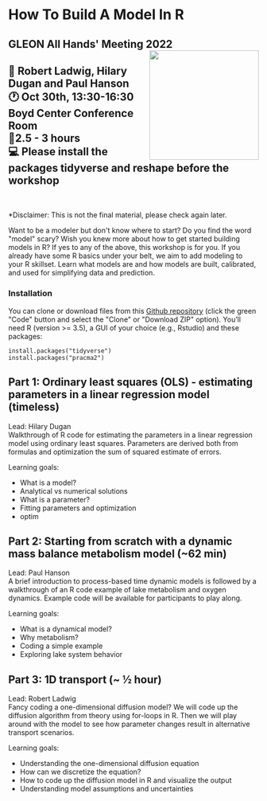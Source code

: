 # How To Build A Model In R
GLEON All Hands' Meeting 2022<br />
<a href="url"><img src="gleon.png" align="right" height="220" width="220" ></a>
-----

:busts_in_silhouette: Robert Ladwig, Hilary Dugan and Paul Hanson<br />
:clock1: Oct 30th, 13:30-16:30 Boyd Center Conference Room <br />
:speech_balloon:2.5 - 3 hours <br />
:computer: Please install the packages **tidyverse** and **reshape** before the workshop
-----

<br />


*Disclaimer: This is not the final material, please check again later.

Want to be a modeler but don't know where to start? Do you find the word "model" scary? Wish you knew more about how to get started building models in R? If yes to any of the above, this workshop is for you. If you already have some R basics under your belt, we aim to add modeling to your R skillset. Learn what models are and how models are built, calibrated, and used for simplifying data and prediction.

### Installation
You can clone or download files from this [Github repository](https://github.com/LimnoDataScience/HowToBuildAModelInR) (click the green "Code" button and select the "Clone" or "Download ZIP" option).
  You’ll need R (version >= 3.5), a GUI of your choice (e.g., Rstudio) and these packages:
  ```
  install.packages("tidyverse")
  install.packages("pracma2")
  ```

## Part 1: Ordinary least squares (OLS) - estimating parameters in a linear regression model (timeless)
Lead: Hilary Dugan<br />
Walkthrough of R code for estimating the parameters in a linear regression model using ordinary least squares. Parameters are derived both from formulas and optimization the sum of squared estimate of errors.

Learning goals: 
- What is a model? 
- Analytical vs numerical solutions
- What is a parameter? 
- Fitting parameters and optimization
- optim

## Part 2: Starting from scratch with a dynamic mass balance metabolism model (~62 min)
Lead: Paul Hanson <br />
A brief introduction to process-based time dynamic models is followed by a walkthrough of an R code example of lake metabolism and oxygen dynamics. Example code will be available for participants to play along.

Learning goals: 
- What is a dynamical model? 
- Why metabolism?
- Coding a simple example 
- Exploring lake system behavior

## Part 3: 1D transport (~ ½ hour)
Lead: Robert Ladwig <br />
Fancy coding a one-dimensional diffusion model? We will code up the diffusion algorithm from theory using for-loops in R. Then we will play around with the model to see how parameter changes result in alternative transport scenarios. 

Learning goals:
- Understanding the one-dimensional diffusion equation
- How can we discretize the equation?
- How to code up the diffusion model in R and visualize the output
- Understanding model assumptions and uncertainties

